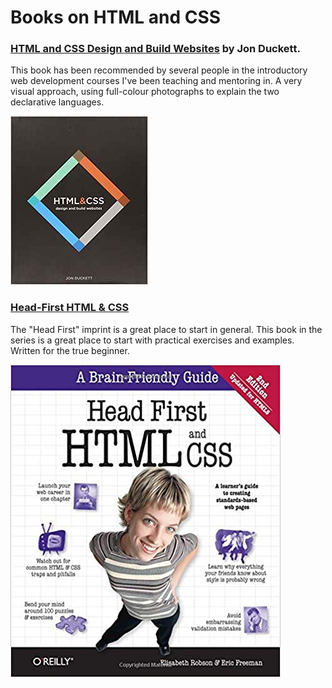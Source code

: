 # Books on HTML and CSS

### [HTML and CSS Design and Build Websites](http://www.htmlandcssbook.com/) by Jon Duckett.

This book has been recommended by several people in the introductory web development courses I've been teaching and mentoring in. A very visual approach, using full-colour photographs to explain the two declarative languages.

![A text book suitable for the coffee table](../../.gitbook/assets/ducket-html-and-css-book-cover-3-small.jpeg)

### [Head-First HTML & CSS](https://www.amazon.com/Head-First-HTML-CSS-Standards-Based/dp/0596159900/ref=sr_1_1?keywords=head+first+html&qid=1570497311&sr=8-1)

The "Head First" imprint is a great place to start in general. This book in the series is a great place to start with practical exercises and examples. Written for the true beginner.

![Head-First HTML &amp; CSS](../../.gitbook/assets/image.png)





